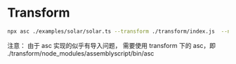 # Transform

```sh
npx asc ./examples/solar/solar.ts --transform ./transform/index.js  --noEmit
```

注意： 由于 asc 实现的似乎有导入问题， 需要使用 transform 下的 asc，即 ./transform/node_modules/assemblyscript/bin/asc
